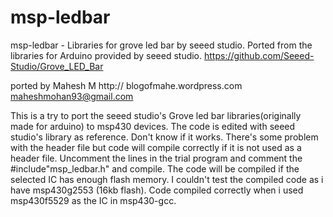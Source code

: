msp-ledbar
==========
msp-ledbar - Libraries for grove led bar by seeed studio. Ported from the libraries for Arduino provided by seeed studio.
https://github.com/Seeed-Studio/Grove_LED_Bar

ported by Mahesh M
http:// blogofmahe.wordpress.com
maheshmohan93@gmail.com


This is a try to port the seeed studio's Grove led bar libraries(originally made for arduino) to msp430 devices. The code is edited with seeed studio's library as reference. Don't know if it works. There's some problem with the header file but code will compile correctly if it is not used as a header file. Uncomment the lines in the trial program and comment the #include"msp_ledbar.h" and compile. The code will be compiled if the selected IC has enough flash memory. I couldn't test the compiled code as i have msp430g2553 (16kb flash). Code compiled correctly when i used msp430f5529 as the IC in msp430-gcc.


